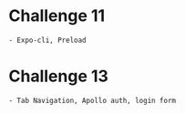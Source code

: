 # Challenge 11

    - Expo-cli, Preload

# Challenge 13

    - Tab Navigation, Apollo auth, login form
